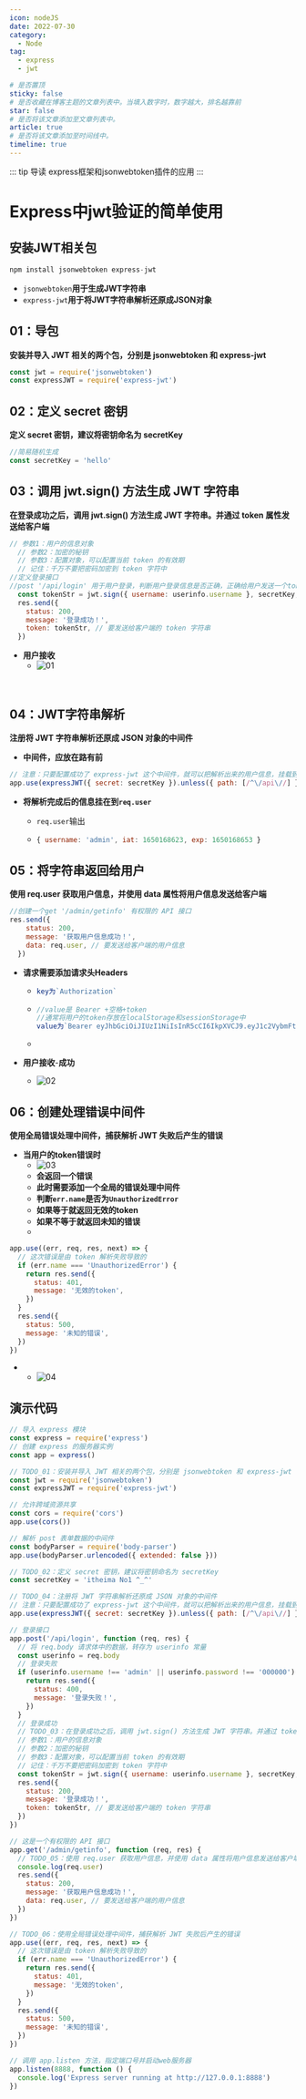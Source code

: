 ```yaml
---
icon: nodeJS
date: 2022-07-30
category:
  - Node
tag:
  - express
  - jwt

# 是否置顶
sticky: false
# 是否收藏在博客主题的文章列表中。当填入数字时，数字越大，排名越靠前
star: false
# 是否将该文章添加至文章列表中。
article: true
# 是否将该文章添加至时间线中。
timeline: true
---
```

::: tip 导读
express框架和jsonwebtoken插件的应用
:::
<!-- more -->

# Express中jwt验证的简单使用

## 安装JWT相关包

```js
npm install jsonwebtoken express-jwt
```

- `jsonwebtoken`**用于生成JWT字符串**
- `express-jwt`**用于将JWT字符串解析还原成JSON对象**







## 01：导包

**安装并导入 JWT 相关的两个包，分别是 jsonwebtoken 和 express-jwt**

```js
const jwt = require('jsonwebtoken')
const expressJWT = require('express-jwt')
```

## 02：定义 secret 密钥

**定义 secret 密钥，建议将密钥命名为 secretKey**

```js
//简易随机生成
const secretKey = 'hello'
```



## 03：调用 jwt.sign() 方法生成 JWT 字符串

**在登录成功之后，调用 jwt.sign() 方法生成 JWT 字符串。并通过 token 属性发送给客户端**

```js
// 参数1：用户的信息对象
  // 参数2：加密的秘钥
  // 参数3：配置对象，可以配置当前 token 的有效期
  // 记住：千万不要把密码加密到 token 字符中
//定义登录接口
//post '/api/login' 用于用户登录，判断用户登录信息是否正确，正确给用户发送一个token字符串
  const tokenStr = jwt.sign({ username: userinfo.username }, secretKey, { expiresIn: '30s' })
  res.send({
    status: 200,
    message: '登录成功！',
    token: tokenStr, // 要发送给客户端的 token 字符串
  })
```

- **用户接收**
  - ![01](https://public-1310720021.cos.ap-shanghai.myqcloud.com/img/md/img/2022-07-03-14:58:00*01*e.jpg)



​	

## 04：JWT字符串解析

**注册将 JWT 字符串解析还原成 JSON 对象的中间件**

- **中间件，应放在路有前**

```js
// 注意：只要配置成功了 express-jwt 这个中间件，就可以把解析出来的用户信息，挂载到 `req.user` 属性上
app.use(expressJWT({ secret: secretKey }).unless({ path: [/^\/api\//] }))
```

- **将解析完成后的信息挂在到`req.user`**

  - `req.user`输出

  - ```js
    { username: 'admin', iat: 1650168623, exp: 1650168653 }
    ```

    

  

## 05：将字符串返回给用户

**使用 req.user 获取用户信息，并使用 data 属性将用户信息发送给客户端**

```js
//创建一个get '/admin/getinfo' 有权限的 API 接口
res.send({
    status: 200,
    message: '获取用户信息成功！',
    data: req.user, // 要发送给客户端的用户信息
  })
```

- **请求需要添加请求头Headers**

  - ```js
    key为`Authorization`
    ```

  - ```js
    //value是 Bearer +空格+token
    //通常将用户的token存放在localStorage和sessionStorage中
    value为`Bearer eyJhbGciOiJIUzI1NiIsInR5cCI6IkpXVCJ9.eyJ1c2VybmFtZSI6ImFkbWluIiwiaWF0IjoxNjUwMTY4NjIzLCJleHAiOjE2NTAxNjg2NTN9.K9qHxtvjNYZSYY_4mb3j4l-F_WezGAscwrhUAwsVFgQ`
    ```

  - 

- **用户接收**-**成功**

  - ![02](https://public-1310720021.cos.ap-shanghai.myqcloud.com/img/md/img/2022-07-03-14:58:00*02*3.jpg)

## 06：创建处理错误中间件

**使用全局错误处理中间件，捕获解析 JWT 失败后产生的错误**

- **当用户的token错误时**
  - ![03](https://public-1310720021.cos.ap-shanghai.myqcloud.com/img/md/img/2022-07-03-14:58:00*03*9.jpg)
  - **会返回一个错误**
  - **此时需要添加一个全局的错误处理中间件**
  - **判断`err.name`是否为`UnauthorizedError`**
  - **如果等于就返回无效的token**
  - **如果不等于就返回未知的错误**
  - 

```js
app.use((err, req, res, next) => {
  // 这次错误是由 token 解析失败导致的
  if (err.name === 'UnauthorizedError') {
    return res.send({
      status: 401,
      message: '无效的token',
    })
  }
  res.send({
    status: 500,
    message: '未知的错误',
  })
})
```

- - ![04](https://public-1310720021.cos.ap-shanghai.myqcloud.com/img/md/img/2022-07-03-14:58:00*04*3.jpg)	

## 演示代码

```js
// 导入 express 模块
const express = require('express')
// 创建 express 的服务器实例
const app = express()

// TODO_01：安装并导入 JWT 相关的两个包，分别是 jsonwebtoken 和 express-jwt
const jwt = require('jsonwebtoken')
const expressJWT = require('express-jwt')

// 允许跨域资源共享
const cors = require('cors')
app.use(cors())

// 解析 post 表单数据的中间件
const bodyParser = require('body-parser')
app.use(bodyParser.urlencoded({ extended: false }))

// TODO_02：定义 secret 密钥，建议将密钥命名为 secretKey
const secretKey = 'itheima No1 ^_^'

// TODO_04：注册将 JWT 字符串解析还原成 JSON 对象的中间件
// 注意：只要配置成功了 express-jwt 这个中间件，就可以把解析出来的用户信息，挂载到 req.user 属性上
app.use(expressJWT({ secret: secretKey }).unless({ path: [/^\/api\//] }))

// 登录接口
app.post('/api/login', function (req, res) {
  // 将 req.body 请求体中的数据，转存为 userinfo 常量
  const userinfo = req.body
  // 登录失败
  if (userinfo.username !== 'admin' || userinfo.password !== '000000') {
    return res.send({
      status: 400,
      message: '登录失败！',
    })
  }
  // 登录成功
  // TODO_03：在登录成功之后，调用 jwt.sign() 方法生成 JWT 字符串。并通过 token 属性发送给客户端
  // 参数1：用户的信息对象
  // 参数2：加密的秘钥
  // 参数3：配置对象，可以配置当前 token 的有效期
  // 记住：千万不要把密码加密到 token 字符中
  const tokenStr = jwt.sign({ username: userinfo.username }, secretKey, { expiresIn: '30s' })
  res.send({
    status: 200,
    message: '登录成功！',
    token: tokenStr, // 要发送给客户端的 token 字符串
  })
})

// 这是一个有权限的 API 接口
app.get('/admin/getinfo', function (req, res) {
  // TODO_05：使用 req.user 获取用户信息，并使用 data 属性将用户信息发送给客户端
  console.log(req.user)
  res.send({
    status: 200,
    message: '获取用户信息成功！',
    data: req.user, // 要发送给客户端的用户信息
  })
})

// TODO_06：使用全局错误处理中间件，捕获解析 JWT 失败后产生的错误
app.use((err, req, res, next) => {
  // 这次错误是由 token 解析失败导致的
  if (err.name === 'UnauthorizedError') {
    return res.send({
      status: 401,
      message: '无效的token',
    })
  }
  res.send({
    status: 500,
    message: '未知的错误',
  })
})

// 调用 app.listen 方法，指定端口号并启动web服务器
app.listen(8888, function () {
  console.log('Express server running at http://127.0.0.1:8888')
})

```

